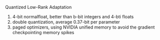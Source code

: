 Quantized Low-Rank Adaptation

1. 4-bit normalfloat, better than b-bit integers and 4-bti floats
2. double quantization, average 0.37-bit per parameter
3. paged optimizers, using NVIDIA unified memory to avoid the gradient checkpointing memory spikes